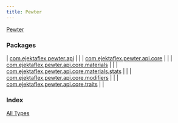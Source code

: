 ```yaml
---
title: Pewter
---
```


[Pewter](./index.html)

### Packages

| [com.ejektaflex.pewter.api](com.ejektaflex.pewter.api/index.html) |  |
| [com.ejektaflex.pewter.api.core](com.ejektaflex.pewter.api.core/index.html) |  |
| [com.ejektaflex.pewter.api.core.materials](com.ejektaflex.pewter.api.core.materials/index.html) |  |
| [com.ejektaflex.pewter.api.core.materials.stats](com.ejektaflex.pewter.api.core.materials.stats/index.html) |  |
| [com.ejektaflex.pewter.api.core.modifiers](com.ejektaflex.pewter.api.core.modifiers/index.html) |  |
| [com.ejektaflex.pewter.api.core.traits](com.ejektaflex.pewter.api.core.traits/index.html) |  |

### Index

[All Types](alltypes/index.html)